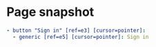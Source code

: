 # Page snapshot

```yaml
- button "Sign in" [ref=e3] [cursor=pointer]:
  - generic [ref=e5] [cursor=pointer]: Sign in
```